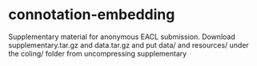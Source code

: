 # connotation-embedding
Supplementary material for anonymous EACL submission. 
Download supplementary.tar.gz and data.tar.gz and put data/ and resources/ under the coling/ folder from uncompressing supplementary
